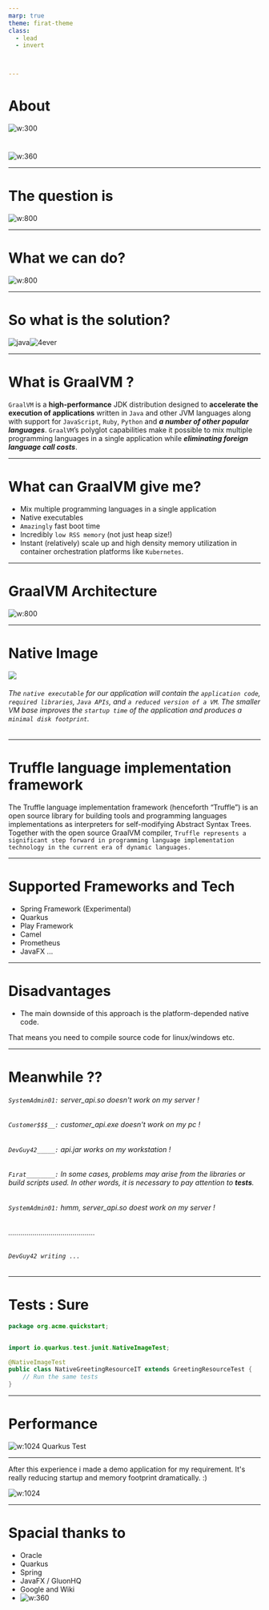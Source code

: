 ```yaml
---
marp: true
theme: firat-theme
class:
  - lead
  - invert



---
```

<!-- _footer: Fırat GÜRSOY - Senior Software Developer / May 2021--> 


# About
![w:300](https://github.com/firatgursoy/graalvm-presentation/raw/main/images/logo.svg)

#
![w:360](https://github.com/firatgursoy/graalvm-presentation/raw/main/images/adesso-logo.png)


---
# The question is
![w:800](https://github.com/firatgursoy/graalvm-presentation/raw/main/images/frame-why-java-slow.png)

---
# What we can do?
![w:800](https://github.com/firatgursoy/graalvm-presentation/raw/main/images/frame-java-performance.png)

---
# So what is the solution?
![java](https://github.com/firatgursoy/graalvm-presentation/raw/main/images/comic1.png)![4ever](https://github.com/firatgursoy/graalvm-presentation/raw/main/images/comic2.png)

---
# What is GraalVM ?

`GraalVM` is a **high-performance** JDK distribution designed to **accelerate the execution of applications** written in `Java` and other JVM languages along with support for `JavaScript`, `Ruby`, `Python` and **_a number of other popular languages_**. `GraalVM`’s polyglot capabilities make it possible to mix multiple programming languages in a single application while **_eliminating foreign language call costs_**.

---
# What can GraalVM give me?
* Mix multiple programming languages in a single application 
* Native executables
* ``Amazingly`` fast boot time
* Incredibly ``low RSS memory`` (not just heap size!)
* Instant (relatively) scale up and high density memory utilization in container orchestration platforms like ``Kubernetes``.

---

# GraalVM Architecture

![w:800](https://github.com/firatgursoy/graalvm-presentation/raw/main/images/architecture.png)

---
# Native Image


![](https://github.com/firatgursoy/graalvm-presentation/raw/main/images/native-executable-process.png)

###### The ``native executable`` for our application will contain the ``application code``, ``required libraries``, ``Java APIs``, and ``a reduced version of a VM``. The smaller VM base improves the ``startup time`` of the application and produces a ``minimal disk footprint``.


---

# Truffle language implementation framework 

The Truffle language implementation framework (henceforth “Truffle”) is an open source library for building tools and programming languages implementations as interpreters for self-modifying Abstract Syntax Trees. Together with the open source GraalVM compiler, ``Truffle represents a significant step forward in programming language implementation technology in the current era of dynamic languages.``

---
# Supported Frameworks and Tech

* Spring Framework (Experimental)
* Quarkus
* Play Framework
* Camel
* Prometheus
* JavaFX
...

---
# Disadvantages

* The main downside of this approach is the platform-depended native code. 

That means you need to compile source code for linux/windows etc.

---
<!-- 
class:
  - uncover
  - invert
 -->

# Meanwhile ??

###### ``SystemAdmin01:`` server_api.so doesn't work on my server !
###### ``Customer$$$__:`` customer_api.exe doesn't work on my pc !
###### ``DevGuy42_____:`` api.jar works on my workstation !
###### ``Fırat________:`` In some cases, problems may arise from the libraries or build scripts used. In other words, it is necessary to pay attention to  **tests**.
###### ``SystemAdmin01:`` hımm, server_api.so doest work on my server !
###### ...........................................
###### ``DevGuy42 writing ...``

---

<!-- 
class:
  - lead
  - invert
 -->

# Tests : Sure

```java
package org.acme.quickstart;


import io.quarkus.test.junit.NativeImageTest;

@NativeImageTest 
public class NativeGreetingResourceIT extends GreetingResourceTest { 
    // Run the same tests
}
```

---
# Performance

![w:1024](https://github.com/firatgursoy/graalvm-presentation/raw/main/images/quarkus_test.png)
Quarkus Test

---
After this experience i made a demo application for my requirement. It's really reducing startup and memory footprint dramatically. :)

![w:1024](https://github.com/firatgursoy/graalvm-presentation/raw/main/images/demoapp.png)

---
<!-- _footer: Fırat GÜRSOY - Senior Software Developer / May 2021--> 
# Spacial thanks to

* Oracle
* Quarkus
* Spring
* JavaFX / GluonHQ
* Google and Wiki
* ![w:360](https://github.com/firatgursoy/graalvm-presentation/raw/main/images/adesso-logo.png)

